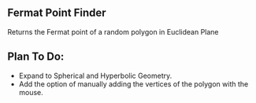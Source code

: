 ## Fermat Point Finder
Returns the Fermat point of a random polygon in Euclidean Plane

## Plan To Do:
* Expand to Spherical and Hyperbolic Geometry.
* Add the option of manually adding the vertices of the polygon with the mouse.
